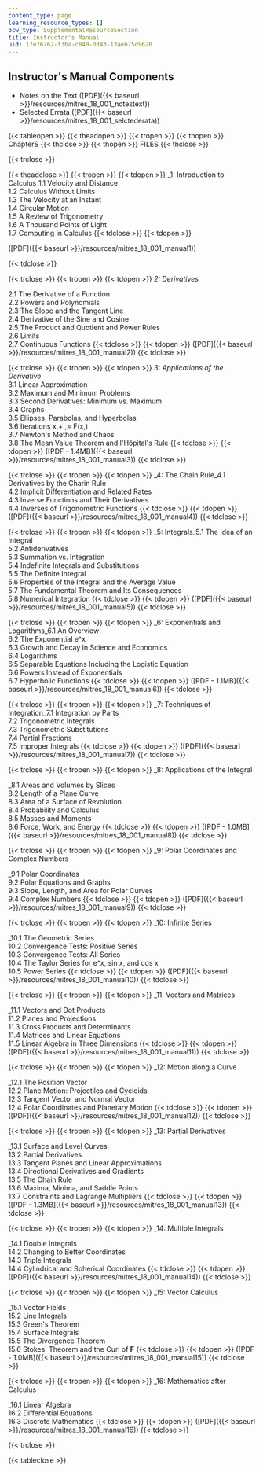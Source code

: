 ```yaml
---
content_type: page
learning_resource_types: []
ocw_type: SupplementalResourceSection
title: Instructor's Manual
uid: 17e76762-f3ba-c840-0d43-13aeb75d9620
---
```


Instructor's Manual Components
------------------------------

*   Notes on the Text ([PDF]({{< baseurl >}}/resources/mitres_18_001_notestext))
*   Selected Errata ([PDF]({{< baseurl >}}/resources/mitres_18_001_selctederata))

{{< tableopen >}}
{{< theadopen >}}
{{< tropen >}}
{{< thopen >}}
ChapterS
{{< thclose >}}
{{< thopen >}}
FILES
{{< thclose >}}

{{< trclose >}}

{{< theadclose >}}
{{< tropen >}}
{{< tdopen >}}
_1: Introduction to Calculus_1.1 Velocity and Distance  
1.2 Calculus Without Limits  
1.3 The Velocity at an Instant  
1.4 Circular Motion  
1.5 A Review of Trigonometry  
1.6 A Thousand Points of Light  
1.7 Computing in Calculus
{{< tdclose >}}
{{< tdopen >}}


([PDF]({{< baseurl >}}/resources/mitres_18_001_manual1))


{{< tdclose >}}

{{< trclose >}}
{{< tropen >}}
{{< tdopen >}}
_2: Derivatives_  
  
2.1 The Derivative of a Function  
2.2 Powers and Polynomials  
2.3 The Slope and the Tangent Line  
2.4 Derivative of the Sine and Cosine  
2.5 The Product and Quotient and Power Rules  
2.6 Limits  
2.7 Continuous Functions
{{< tdclose >}}
{{< tdopen >}}
([PDF]({{< baseurl >}}/resources/mitres_18_001_manual2))
{{< tdclose >}}

{{< trclose >}}
{{< tropen >}}
{{< tdopen >}}
_3: Applications of the Derivative_  
3.1 Linear Approximation  
3.2 Maximum and Minimum Problems  
3.3 Second Derivatives: Minimum vs. Maximum  
3.4 Graphs  
3.5 Ellipses, Parabolas, and Hyperbolas  
3.6 Iterations x,+ ,= F(x,)  
3.7 Newton's Method and Chaos  
3.8 The Mean Value Theorem and l'Hôpital's Rule
{{< tdclose >}}
{{< tdopen >}}
([PDF - 1.4MB]({{< baseurl >}}/resources/mitres_18_001_manual3))
{{< tdclose >}}

{{< trclose >}}
{{< tropen >}}
{{< tdopen >}}
_4: The Chain Rule_4.1 Derivatives by the Charin Rule  
4.2 Implicit Differentiation and Related Rates  
4.3 Inverse Functions and Their Derivatives  
4.4 Inverses of Trigonometric Functions
{{< tdclose >}}
{{< tdopen >}}
([PDF]({{< baseurl >}}/resources/mitres_18_001_manual4))
{{< tdclose >}}

{{< trclose >}}
{{< tropen >}}
{{< tdopen >}}
_5: Integrals_5.1 The Idea of an Integral  
5.2 Antiderivatives  
5.3 Summation vs. Integration  
5.4 Indefinite Integrals and Substitutions  
5.5 The Definite Integral  
5.6 Properties of the Integral and the Average Value  
5.7 The Fundamental Theorem and Its Consequences  
5.8 Numerical Integration
{{< tdclose >}}
{{< tdopen >}}
([PDF]({{< baseurl >}}/resources/mitres_18_001_manual5))
{{< tdclose >}}

{{< trclose >}}
{{< tropen >}}
{{< tdopen >}}
_6: Exponentials and Logarithms_6.1 An Overview  
6.2 The Exponential e^x  
6.3 Growth and Decay in Science and Economics  
6.4 Logarithms  
6.5 Separable Equations Including the Logistic Equation  
6.6 Powers Instead of Exponentials  
6.7 Hyperbolic Functions
{{< tdclose >}}
{{< tdopen >}}
([PDF - 1.1MB]({{< baseurl >}}/resources/mitres_18_001_manual6))
{{< tdclose >}}

{{< trclose >}}
{{< tropen >}}
{{< tdopen >}}
_7: Techniques of Integration_7.1 Integration by Parts  
7.2 Trigonometric Integrals  
7.3 Trigonometric Substitutions  
7.4 Partial Fractions  
7.5 Improper Integrals
{{< tdclose >}}
{{< tdopen >}}
([PDF]({{< baseurl >}}/resources/mitres_18_001_manual7))
{{< tdclose >}}

{{< trclose >}}
{{< tropen >}}
{{< tdopen >}}
_8: Applications of the Integral  
  
_8.1 Areas and Volumes by Slices  
8.2 Length of a Plane Curve  
8.3 Area of a Surface of Revolution  
8.4 Probability and Calculus  
8.5 Masses and Moments  
8.6 Force, Work, and Energy
{{< tdclose >}}
{{< tdopen >}}
([PDF - 1.0MB]({{< baseurl >}}/resources/mitres_18_001_manual8))
{{< tdclose >}}

{{< trclose >}}
{{< tropen >}}
{{< tdopen >}}
_9: Polar Coordinates and Complex Numbers  
  
_9.1 Polar Coordinates  
9.2 Polar Equations and Graphs  
9.3 Slope, Length, and Area for Polar Curves  
9.4 Complex Numbers
{{< tdclose >}}
{{< tdopen >}}
([PDF]({{< baseurl >}}/resources/mitres_18_001_manual9))
{{< tdclose >}}

{{< trclose >}}
{{< tropen >}}
{{< tdopen >}}
_10: Infinite Series  
  
_10.1 The Geometric Series  
10.2 Convergence Tests: Positive Series  
10.3 Convergence Tests: All Series  
10.4 The Taylor Series for e^x, sin x, and cos x  
10.5 Power Series
{{< tdclose >}}
{{< tdopen >}}
([PDF]({{< baseurl >}}/resources/mitres_18_001_manual10))
{{< tdclose >}}

{{< trclose >}}
{{< tropen >}}
{{< tdopen >}}
_11: Vectors and Matrices  
  
_11.1 Vectors and Dot Products  
11.2 Planes and Projections  
11.3 Cross Products and Determinants  
11.4 Matrices and Linear Equations  
11.5 Linear Algebra in Three Dimensions
{{< tdclose >}}
{{< tdopen >}}
([PDF]({{< baseurl >}}/resources/mitres_18_001_manual11))
{{< tdclose >}}

{{< trclose >}}
{{< tropen >}}
{{< tdopen >}}
_12: Motion along a Curve  
  
_12.1 The Position Vector  
12.2 Plane Motion: Projectiles and Cycloids  
12.3 Tangent Vector and Normal Vector  
12.4 Polar Coordinates and Planetary Motion
{{< tdclose >}}
{{< tdopen >}}
([PDF]({{< baseurl >}}/resources/mitres_18_001_manual12))
{{< tdclose >}}

{{< trclose >}}
{{< tropen >}}
{{< tdopen >}}
_13: Partial Derivatives  
  
_13.1 Surface and Level Curves  
13.2 Partial Derivatives  
13.3 Tangent Planes and Linear Approximations  
13.4 Directional Derivatives and Gradients  
13.5 The Chain Rule  
13.6 Maxima, Minima, and Saddle Points  
13.7 Constraints and Lagrange Multipliers
{{< tdclose >}}
{{< tdopen >}}
([PDF - 1.3MB]({{< baseurl >}}/resources/mitres_18_001_manual13))
{{< tdclose >}}

{{< trclose >}}
{{< tropen >}}
{{< tdopen >}}
_14: Multiple Integrals  
  
_14.1 Double Integrals  
14.2 Changing to Better Coordinates  
14.3 Triple Integrals  
14.4 Cylindrical and Spherical Coordinates
{{< tdclose >}}
{{< tdopen >}}
([PDF]({{< baseurl >}}/resources/mitres_18_001_manual14))
{{< tdclose >}}

{{< trclose >}}
{{< tropen >}}
{{< tdopen >}}
_15: Vector Calculus  
  
_15.1 Vector Fields  
15.2 Line Integrals  
15.3 Green's Theorem  
15.4 Surface Integrals  
15.5 The Divergence Theorem  
15.6 Stokes' Theorem and the Curl of **F**
{{< tdclose >}}
{{< tdopen >}}
([PDF - 1.0MB]({{< baseurl >}}/resources/mitres_18_001_manual15))
{{< tdclose >}}

{{< trclose >}}
{{< tropen >}}
{{< tdopen >}}
_16: Mathematics after Calculus  
  
_16.1 Linear Algebra  
16.2 Differential Equations  
16.3 Discrete Mathematics
{{< tdclose >}}
{{< tdopen >}}
([PDF]({{< baseurl >}}/resources/mitres_18_001_manual16))
{{< tdclose >}}

{{< trclose >}}

{{< tableclose >}}